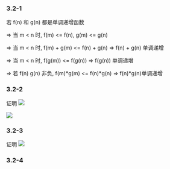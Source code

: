 ### 3.2-1

若 f(n) 和 g(n) 都是单调递增函数

=> 当 m < n 时, f(m) <= f(n), g(m) <= g(n)

=> 当 m < n 时, f(m) + g(m) <= f(n) + g(n) => f(n) + g(n) 单调递增

=> 当 m < n 时, f(g(m)) <= f(g(n)) => f(g(n)) 单调递增

=> 若 f(n) g(n) 非负, f(m)*g(m) <= f(n)*g(n) => f(n)*g(n)单调递增

### 3.2-2

证明 ![](http://latex.codecogs.com/gif.latex?a^{log_{b}c}=c^{log_{b}a})

![](http://latex.codecogs.com/gif.latex?a^{log_{b}c}=a^{\frac{log_{a}c}{log_{a}b}}=a^{log_{a}c\cdot%20log_{b}a}=c^{log_{b}a})

### 3.2-3

证明  ![](http://latex.codecogs.com/gif.latex?{lg(n!)}=\theta(nlgn))


### 3.2-4

